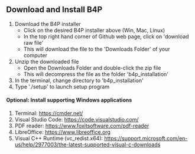 ## Download and Install B4P

1. Download the B4P installer
   - Click on the desired B4P installer above (Win, Mac, Linux)
   - In the top right hand corner of Github web page, click on 'download raw file'
   - This will download the file to the 'Downloads Folder' of your computer
2. Unzip the downloaded file
   - Open the Downloads Folder and double-click the zip file
   - This will decompress the file as the folder 'b4p_installation'
3. In the terminal, change directory to 'b4p_installation'
4. Type './setup' to launch setup program


#### Optional: Install supporting Windows applications
1. Terminal:  https://cmder.net/
2. Visual Studio Code:  https://code.visualstudio.com/
3. PDF reader: https://www.foxitsoftware.com/pdf-reader
4. LibreOffice: https://www.libreoffice.org
5. Visual C++ Runtime (vc_redist.x64):  https://support.microsoft.com/en-us/help/2977003/the-latest-supported-visual-c-downloads

